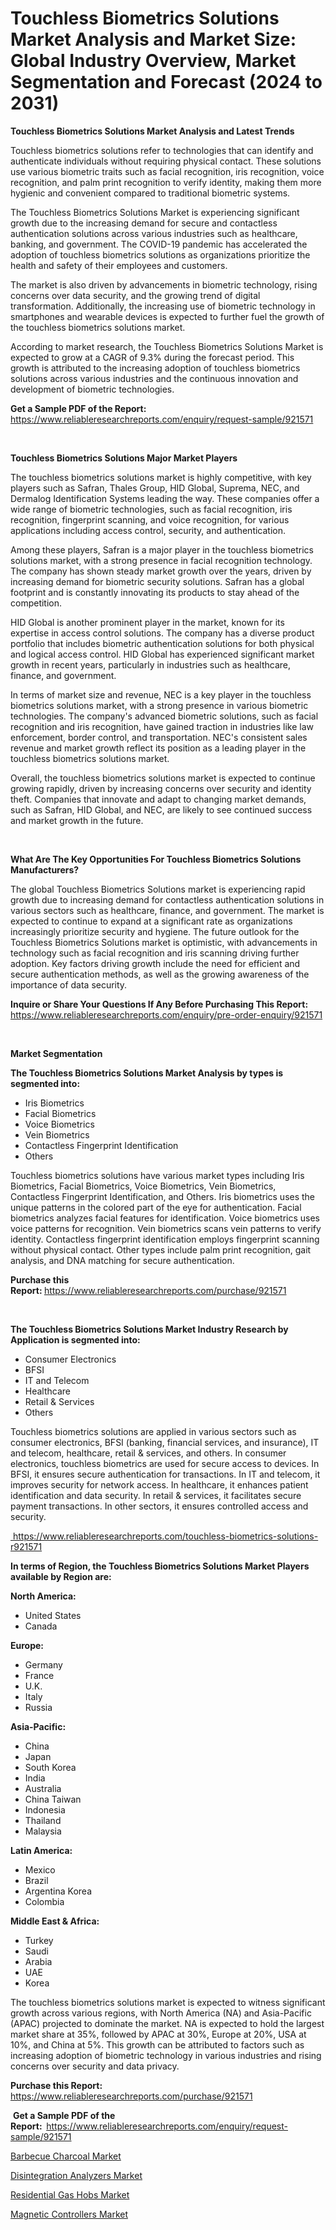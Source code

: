 <p><h1>Touchless Biometrics Solutions Market Analysis and Market Size: Global Industry Overview, Market Segmentation and Forecast (2024 to 2031)</h1></p><p><strong>Touchless Biometrics Solutions Market Analysis and Latest Trends</strong></p>
<p><p>Touchless biometrics solutions refer to technologies that can identify and authenticate individuals without requiring physical contact. These solutions use various biometric traits such as facial recognition, iris recognition, voice recognition, and palm print recognition to verify identity, making them more hygienic and convenient compared to traditional biometric systems.</p><p>The Touchless Biometrics Solutions Market is experiencing significant growth due to the increasing demand for secure and contactless authentication solutions across various industries such as healthcare, banking, and government. The COVID-19 pandemic has accelerated the adoption of touchless biometrics solutions as organizations prioritize the health and safety of their employees and customers.</p><p>The market is also driven by advancements in biometric technology, rising concerns over data security, and the growing trend of digital transformation. Additionally, the increasing use of biometric technology in smartphones and wearable devices is expected to further fuel the growth of the touchless biometrics solutions market.</p><p>According to market research, the Touchless Biometrics Solutions Market is expected to grow at a CAGR of 9.3% during the forecast period. This growth is attributed to the increasing adoption of touchless biometrics solutions across various industries and the continuous innovation and development of biometric technologies.</p></p>
<p><strong>Get a Sample PDF of the Report:&nbsp;</strong> <a href="https://www.reliableresearchreports.com/enquiry/request-sample/921571">https://www.reliableresearchreports.com/enquiry/request-sample/921571</a></p>
<p>&nbsp;</p>
<p><strong>Touchless Biometrics Solutions Major Market Players</strong></p>
<p><p>The touchless biometrics solutions market is highly competitive, with key players such as Safran, Thales Group, HID Global, Suprema, NEC, and Dermalog Identification Systems leading the way. These companies offer a wide range of biometric technologies, such as facial recognition, iris recognition, fingerprint scanning, and voice recognition, for various applications including access control, security, and authentication.</p><p>Among these players, Safran is a major player in the touchless biometrics solutions market, with a strong presence in facial recognition technology. The company has shown steady market growth over the years, driven by increasing demand for biometric security solutions. Safran has a global footprint and is constantly innovating its products to stay ahead of the competition.</p><p>HID Global is another prominent player in the market, known for its expertise in access control solutions. The company has a diverse product portfolio that includes biometric authentication solutions for both physical and logical access control. HID Global has experienced significant market growth in recent years, particularly in industries such as healthcare, finance, and government.</p><p>In terms of market size and revenue, NEC is a key player in the touchless biometrics solutions market, with a strong presence in various biometric technologies. The company's advanced biometric solutions, such as facial recognition and iris recognition, have gained traction in industries like law enforcement, border control, and transportation. NEC's consistent sales revenue and market growth reflect its position as a leading player in the touchless biometrics solutions market.</p><p>Overall, the touchless biometrics solutions market is expected to continue growing rapidly, driven by increasing concerns over security and identity theft. Companies that innovate and adapt to changing market demands, such as Safran, HID Global, and NEC, are likely to see continued success and market growth in the future.</p></p>
<p>&nbsp;</p>
<p><strong>What Are The Key Opportunities For Touchless Biometrics Solutions Manufacturers?</strong></p>
<p><p>The global Touchless Biometrics Solutions market is experiencing rapid growth due to increasing demand for contactless authentication solutions in various sectors such as healthcare, finance, and government. The market is expected to continue to expand at a significant rate as organizations increasingly prioritize security and hygiene. The future outlook for the Touchless Biometrics Solutions market is optimistic, with advancements in technology such as facial recognition and iris scanning driving further adoption. Key factors driving growth include the need for efficient and secure authentication methods, as well as the growing awareness of the importance of data security.</p></p>
<p><strong>Inquire or Share Your Questions If Any Before Purchasing This Report:</strong> <a href="https://www.reliableresearchreports.com/enquiry/pre-order-enquiry/921571">https://www.reliableresearchreports.com/enquiry/pre-order-enquiry/921571</a></p>
<p>&nbsp;</p>
<p><strong>Market Segmentation</strong></p>
<p><strong>The Touchless Biometrics Solutions Market Analysis by types is segmented into:</strong></p>
<p><ul><li>Iris Biometrics</li><li>Facial Biometrics</li><li>Voice Biometrics</li><li>Vein Biometrics</li><li>Contactless Fingerprint Identification</li><li>Others</li></ul></p>
<p><p>Touchless biometrics solutions have various market types including Iris Biometrics, Facial Biometrics, Voice Biometrics, Vein Biometrics, Contactless Fingerprint Identification, and Others. Iris biometrics uses the unique patterns in the colored part of the eye for authentication. Facial biometrics analyzes facial features for identification. Voice biometrics uses voice patterns for recognition. Vein biometrics scans vein patterns to verify identity. Contactless fingerprint identification employs fingerprint scanning without physical contact. Other types include palm print recognition, gait analysis, and DNA matching for secure authentication.</p></p>
<p><strong>Purchase this Report:&nbsp;</strong><a href="https://www.reliableresearchreports.com/purchase/921571">https://www.reliableresearchreports.com/purchase/921571</a></p>
<p>&nbsp;</p>
<p><strong>The Touchless Biometrics Solutions Market Industry Research by Application is segmented into:</strong></p>
<p><ul><li>Consumer Electronics</li><li>BFSI</li><li>IT and Telecom</li><li>Healthcare</li><li>Retail & Services</li><li>Others</li></ul></p>
<p><p>Touchless biometrics solutions are applied in various sectors such as consumer electronics, BFSI (banking, financial services, and insurance), IT and telecom, healthcare, retail & services, and others. In consumer electronics, touchless biometrics are used for secure access to devices. In BFSI, it ensures secure authentication for transactions. In IT and telecom, it improves security for network access. In healthcare, it enhances patient identification and data security. In retail & services, it facilitates secure payment transactions. In other sectors, it ensures controlled access and security.</p></p>
<p><a href="https://www.reliableresearchreports.com/touchless-biometrics-solutions-r921571">&nbsp;https://www.reliableresearchreports.com/touchless-biometrics-solutions-r921571</a></p>
<p><strong>In terms of Region, the Touchless Biometrics Solutions Market Players available by Region are:</strong></p>
<p>
    <p> <strong> North America: </strong>
        <ul>
            <li>United States</li>
            <li>Canada</li>
        </ul>
        </p> 
    <p> <strong> Europe: </strong>
        <ul>
            <li>Germany</li>
            <li>France</li>
            <li>U.K.</li>
            <li>Italy</li>
            <li>Russia</li>
        </ul>
        </p> 
    <p> <strong> Asia-Pacific: </strong>
        <ul>
            <li>China</li>
            <li>Japan</li>
            <li>South Korea</li>
            <li>India</li>
            <li>Australia</li>
            <li>China Taiwan</li>
            <li>Indonesia</li>
            <li>Thailand</li>
            <li>Malaysia</li>
        </ul>
        </p> 
    <p> <strong> Latin America: </strong>
        <ul>
            <li>Mexico</li>
            <li>Brazil</li>
            <li>Argentina Korea</li>
            <li>Colombia</li>
        </ul>
        </p> 
    <p> <strong> Middle East & Africa: </strong>
        <ul>
            <li>Turkey</li>
            <li>Saudi</li>
            <li>Arabia</li>
            <li>UAE</li>
            <li>Korea</li>
        </ul>
    </p>
    </p>
<p><p>The touchless biometrics solutions market is expected to witness significant growth across various regions, with North America (NA) and Asia-Pacific (APAC) projected to dominate the market. NA is expected to hold the largest market share at 35%, followed by APAC at 30%, Europe at 20%, USA at 10%, and China at 5%. This growth can be attributed to factors such as increasing adoption of biometric technology in various industries and rising concerns over security and data privacy.</p></p>
<p><strong>Purchase this Report: </strong><a href="https://www.reliableresearchreports.com/purchase/921571">https://www.reliableresearchreports.com/purchase/921571</a></p>
<p>&nbsp;<strong>Get a Sample PDF of the Report:&nbsp;&nbsp;</strong><a href="https://www.reliableresearchreports.com/enquiry/request-sample/921571">https://www.reliableresearchreports.com/enquiry/request-sample/921571</a></p>
<p><strong></strong></p>
<p><p><a href="https://github.com/Paul14Anderson63/Market-Research-Report-List-4/blob/main/barbecue-charcoal-market.md">Barbecue Charcoal Market</a></p><p><a href="https://www.linkedin.com/pulse/disintegration-analyzers-market-outlook-industry-overview-qbvlc?trackingId=C9xVCyj%2FUDksMUHos7hEcw%3D%3D">Disintegration Analyzers Market</a></p><p><a href="https://www.linkedin.com/pulse/residential-gas-hobs-market-size-outlook-forecast-2024-2031-erwsc?trackingId=TZN1eAfgwuqk1BPtDiR0Dw%3D%3D">Residential Gas Hobs Market</a></p><p><a href="https://github.com/guneycigdem35/Market-Research-Report-List-3/blob/main/magnetic-controllers-market.md">Magnetic Controllers Market</a></p></p>